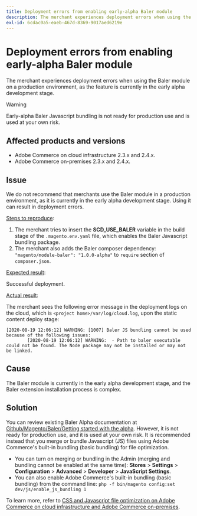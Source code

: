 ```yaml
---
title: Deployment errors from enabling early-alpha Baler module
description: The merchant experiences deployment errors when using the Baler module on a production environment, as the feature is currently in the early alpha development stage.
exl-id: 6cdac0a5-eaeb-467d-8369-9017aed6219e
---
```

# Deployment errors from enabling early-alpha Baler module

The merchant experiences deployment errors when using the Baler module on a production environment, as the feature is currently in the early alpha development stage.

>[!WARNING]
>
>Early-alpha Baler Javascript bundling is not ready for production use and is used at your own risk.

## Affected products and versions

* Adobe Commerce on cloud infrastructure 2.3.x and 2.4.x.
* Adobe Commerce on-premises 2.3.x and 2.4.x.

## Issue

We do not recommend that merchants use the Baler module in a production environment, as it is currently in the early alpha development stage. Using it can result in deployment errors.

<u>Steps to reproduce</u>:

1. The merchant tries to insert the **SCD\_USE\_BALER** variable in the build stage of the `.magento.env.yaml` file, which enables the Baler Javascript bundling package.
1. The merchant also adds the Baler composer dependency: `"magento/module-baler": "1.0.0-alpha"` to `require` section of `composer.json`.

<u>Expected result</u>:

Successful deployment.

<u>Actual result</u>:

The merchant sees the following error message in the deployment logs on the cloud, which is `<project home>/var/log/cloud.log`, upon the static content deploy stage:

```clike
[2020-08-19 12:06:12] WARNING: [1007] Baler JS bundling cannot be used because of the following issues:
        [2020-08-19 12:06:12] WARNING:  - Path to baler executable could not be found. The Node package may not be installed or may not be linked.
```

## Cause

The Baler module is currently in the early alpha development stage, and the Baler extension installation process is complex.

## Solution

You can review existing Baler Alpha documentation at [Github/Magento/Baler/Getting started with the alpha](https://github.com/magento/baler/blob/master/docs/ALPHA.md). However, it is not ready for production use, and it is used at your own risk. It is recommended instead that you merge or bundle Javascript (JS) files using Adobe Commerce's built-in bundling (basic bundling) for file optimization.

* You can turn on merging or bundling in the Admin (merging and bundling cannot be enabled at the same time): **Stores** > **Settings** > **Configuration** > **Advanced** > **Developer** > **JavaScript Settings**.
* You can also enable Adobe Commerce's built-in bundling (basic bundling) from the command line: `php -f bin/magento config:set dev/js/enable_js_bundling 1`

To learn more, refer to [CSS and Javascript file optimization on Adobe Commerce on cloud infrastructure and Adobe Commerce on-premises](https://support.magento.com/hc/en-us/articles/360044482152).
